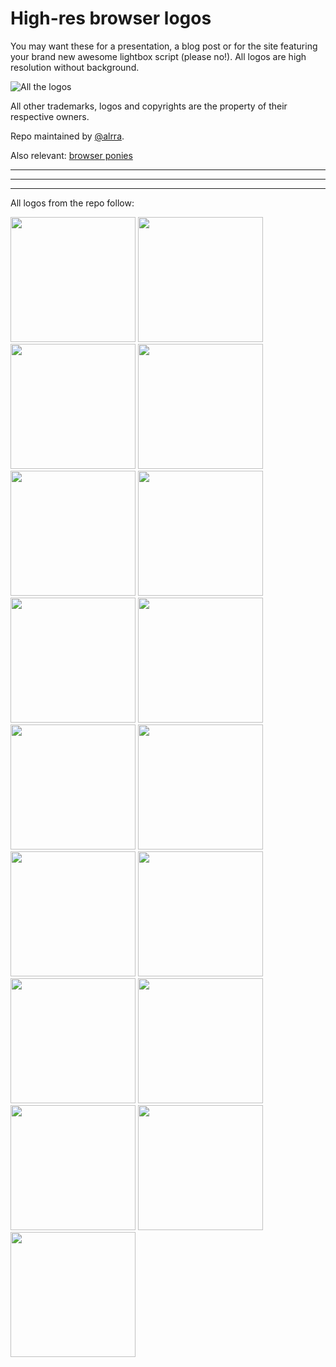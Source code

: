 # High-res browser logos

You may want these for a presentation, a blog post or for the site featuring your brand new awesome lightbox script (please no!).  All logos are high resolution without background.

![All the logos](https://raw.github.com/paulirish/browser-logos/master/all-desktop.png)

All other trademarks, logos and copyrights are the property of their respective owners.

Repo maintained by [@alrra](https://github.com/alrra).

Also relevant: [browser ponies](http://paulirish.deviantart.com/favourites/51528712)

<hr><hr><hr>

All logos from the repo follow:



<img width=200 src="https://raw.github.com/paulirish/browser-logos/master/chrome-canary.png">
<img width=200 src="https://raw.github.com/paulirish/browser-logos/master/chrome.png">
<img width=200 src="https://raw.github.com/paulirish/browser-logos/master/chromium.png">
<img width=200 src="https://raw.github.com/paulirish/browser-logos/master/firefox-aurora.png">
<img width=200 src="https://raw.github.com/paulirish/browser-logos/master/firefox-beta.png">
<img width=200 src="https://raw.github.com/paulirish/browser-logos/master/firefox-nightly.png">
<img width=200 src="https://raw.github.com/paulirish/browser-logos/master/firefox.png">
<img width=200 src="https://raw.github.com/paulirish/browser-logos/master/ie-256.png">
<img width=200 src="https://raw.github.com/paulirish/browser-logos/master/ie10.png">
<img width=200 src="https://raw.github.com/paulirish/browser-logos/master/ie6.png">
<img width=200 src="https://raw.github.com/paulirish/browser-logos/master/ie8-700.png">
<img width=200 src="https://raw.github.com/paulirish/browser-logos/master/maxthon.png">
<img width=200 src="https://raw.github.com/paulirish/browser-logos/master/opera-developer.png">
<img width=200 src="https://raw.github.com/paulirish/browser-logos/master/opera-next.png">
<img width=200 src="https://raw.github.com/paulirish/browser-logos/master/opera.png">
<img width=200 src="https://raw.github.com/paulirish/browser-logos/master/safari.png">
<img width=200 src="https://raw.github.com/paulirish/browser-logos/master/webkit.png">
